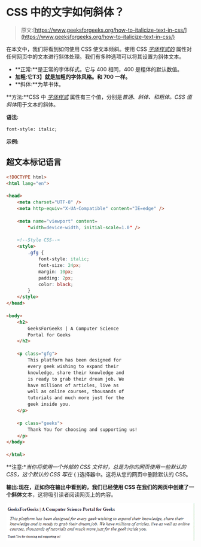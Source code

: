 # CSS 中的文字如何斜体？

> 原文:[https://www.geeksforgeeks.org/how-to-italicize-text-in-css/](https://www.geeksforgeeks.org/how-to-italicize-text-in-css/)

在本文中，我们将看到如何使用 CSS 使文本倾斜。使用 CSS [*字体样式的*](https://www.geeksforgeeks.org/css-font-style-property/) 属性对任何网页中的文本进行斜体处理。我们有多种选项可以将其设置为斜体文本。

*   **正常:**是正常的字体样式。它与 400 相同，400 是粗体的默认数值。
*   **加粗:**它**T3】就是加粗的字体风格。和 700 一样。**
*   **斜体:**为草书体。

**方法:**CSS 中 [*字体样式*](https://www.geeksforgeeks.org/css-font-style-property/) 属性有三个值，分别是*普通、斜体、*和*粗体。*CSS 值*斜体*用于文本的斜体。

**语法:**

```html
font-style: italic;
```

**示例:**

## 超文本标记语言

```html
<!DOCTYPE html>
<html lang="en">

<head>
    <meta charset="UTF-8" />
    <meta http-equiv="X-UA-Compatible" content="IE=edge" />

    <meta name="viewport" content=
        "width=device-width, initial-scale=1.0" />

    <!--Style CSS-->
    <style>
        .gfg {
            font-style: italic;
            font-size: 24px;
            margin: 10px;
            padding: 2px;
            color: black;
        }
    </style>
</head>

<body>
    <h2>
        GeeksForGeeks | A Computer Science 
        Portal for Geeks
    </h2>

    <p class="gfg">
        This platform has been designed for 
        every geek wishing to expand their
        knowledge, share their knowledge and 
        is ready to grab their dream job. We
        have millions of articles, live as 
        well as online courses, thousands of
        tutorials and much more just for the 
        geek inside you.
    </p>

    <p class="geeks">
        Thank You for choosing and supporting us!
    </p>
</body>

</html>
```

**注意:**当你将使用一个外部的 CSS 文件时，总是为你的网页使用一些默认的 CSS，这个默认的 CSS 写在* { }选择器中。这将从您的网页中删除默认的 CSS。

**输出:**现在，正如你在输出中看到的，我们已经使用 CSS 在我们的网页中创建了一个**斜体**文本，这将吸引读者阅读网页上的内容。

![](img/a9eb1521aec10e6fc60f2166e803e9ed.png)